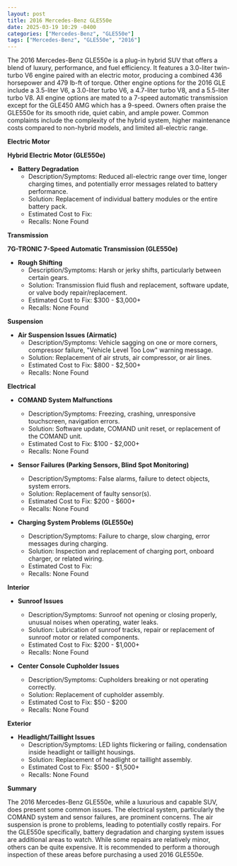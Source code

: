 ```yaml
---
layout: post
title: 2016 Mercedes-Benz GLE550e
date: 2025-03-19 10:29 -0400
categories: ["Mercedes-Benz", "GLE550e"]
tags: ["Mercedes-Benz", "GLE550e", "2016"]
---
```

The 2016 Mercedes-Benz GLE550e is a plug-in hybrid SUV that offers a blend of luxury, performance, and fuel efficiency. It features a 3.0-liter twin-turbo V6 engine paired with an electric motor, producing a combined 436 horsepower and 479 lb-ft of torque. Other engine options for the 2016 GLE include a 3.5-liter V6, a 3.0-liter turbo V6, a 4.7-liter turbo V8, and a 5.5-liter turbo V8. All engine options are mated to a 7-speed automatic transmission except for the GLE450 AMG which has a 9-speed. Owners often praise the GLE550e for its smooth ride, quiet cabin, and ample power. Common complaints include the complexity of the hybrid system, higher maintenance costs compared to non-hybrid models, and limited all-electric range.

**Electric Motor**

**Hybrid Electric Motor (GLE550e)**
* **Battery Degradation**
    * Description/Symptoms: Reduced all-electric range over time, longer charging times, and potentially error messages related to battery performance.
    * Solution: Replacement of individual battery modules or the entire battery pack.
    * Estimated Cost to Fix:
    * Recalls: None Found

**Transmission**

**7G-TRONIC 7-Speed Automatic Transmission (GLE550e)**
* **Rough Shifting**
    * Description/Symptoms: Harsh or jerky shifts, particularly between certain gears.
    * Solution: Transmission fluid flush and replacement, software update, or valve body repair/replacement.
    * Estimated Cost to Fix: $300 - $3,000+
    * Recalls: None Found

**Suspension**

* **Air Suspension Issues (Airmatic)**
    * Description/Symptoms: Vehicle sagging on one or more corners, compressor failure, "Vehicle Level Too Low" warning message.
    * Solution: Replacement of air struts, air compressor, or air lines.
    * Estimated Cost to Fix: $800 - $2,500+
    * Recalls: None Found

**Electrical**

* **COMAND System Malfunctions**
    * Description/Symptoms: Freezing, crashing, unresponsive touchscreen, navigation errors.
    * Solution: Software update, COMAND unit reset, or replacement of the COMAND unit.
    * Estimated Cost to Fix: $100 - $2,000+
    * Recalls: None Found

* **Sensor Failures (Parking Sensors, Blind Spot Monitoring)**
    * Description/Symptoms: False alarms, failure to detect objects, system errors.
    * Solution: Replacement of faulty sensor(s).
    * Estimated Cost to Fix: $200 - $600+
    * Recalls: None Found

* **Charging System Problems (GLE550e)**
    * Description/Symptoms: Failure to charge, slow charging, error messages during charging.
    * Solution: Inspection and replacement of charging port, onboard charger, or related wiring.
    * Estimated Cost to Fix:
    * Recalls: None Found

**Interior**

* **Sunroof Issues**
    * Description/Symptoms: Sunroof not opening or closing properly, unusual noises when operating, water leaks.
    * Solution: Lubrication of sunroof tracks, repair or replacement of sunroof motor or related components.
    * Estimated Cost to Fix: $200 - $1,000+
    * Recalls: None Found

* **Center Console Cupholder Issues**
    * Description/Symptoms: Cupholders breaking or not operating correctly.
    * Solution: Replacement of cupholder assembly.
    * Estimated Cost to Fix: $50 - $200
    * Recalls: None Found

**Exterior**

* **Headlight/Taillight Issues**
    * Description/Symptoms: LED lights flickering or failing, condensation inside headlight or taillight housings.
    * Solution: Replacement of headlight or taillight assembly.
    * Estimated Cost to Fix: $500 - $1,500+
    * Recalls: None Found

**Summary**

The 2016 Mercedes-Benz GLE550e, while a luxurious and capable SUV, does present some common issues. The electrical system, particularly the COMAND system and sensor failures, are prominent concerns. The air suspension is prone to problems, leading to potentially costly repairs. For the GLE550e specifically, battery degradation and charging system issues are additional areas to watch. While some repairs are relatively minor, others can be quite expensive. It is recommended to perform a thorough inspection of these areas before purchasing a used 2016 GLE550e.


